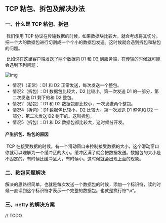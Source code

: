 ## TCP 粘包、拆包及解决办法

### 一、什么是 TCP 粘包、拆包

​	我们使用 TCP 协议在传输数据的时候，如果数据块比较大，就会考虑将其切分。把一个大的数据包进行切割成一个个小的数据包发送。这时候就会遇到拆包和粘包的问题。

​	比如说在这里客户端发送了两个数据包 D1 和 D2 到服务端，在传输的时候就可能会遇到下列问题：

![img](https://pics2.baidu.com/feed/55e736d12f2eb938624b91d72b7c2b30e5dd6f92.jpeg?token=ad1ad149ddf5c947f3fb04e24f10cf6f&s=29A57C32A9CF40CA58643CCE0000F0B1)

- 情况1（正常）：D1 和 D2 正常发送，每次发送一个整包。
- 情况2（拆包）：D1 数据包比较大，D2 比较小。第一次发送 D1 的一部分，第二次发送 D1 剩下的和 D2 整包。
- 情况2（粘包）：D1 和 D2 数据包都比较小，一次发送两个整包。
- 情况4（拆包）：D1 数据包比较小，D2 比较大。第一次发送 D1 整包和 D2 一部分，第二次发送 D2 剩下的。这叫拆包。
- 情况5（拆包）：D1 和 D2 数据包都比较大，这时候分开发。

#### 产生拆包、粘包的原因

​	TCP 在接受数据的时候，有一个滑动窗口来控制接受数据的大小，这个滑动窗口你就可以理解为一个缓冲区的大小。缓冲区满了就会把数据发送。数据包的大小是不固定的，有时候比缓冲区大，有时候小。这时候就会出现上面的现象。

### 二、粘包问题解决

​	解决的思路很简单，也就是每次发送一个数据包的时候，添加一个标识符，读的时候一直读到这个标识符才表示一个完整的数据包。也就是换行符“\n”。

### 三、netty 的解决方案

// TODO